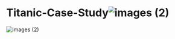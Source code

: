 # Titanic-Case-Study![images (2)](https://user-images.githubusercontent.com/94284461/141677608-6f449141-573e-427d-9bcf-def26584af2f.jpg)






![images (2)](https://user-images.githubusercontent.com/94284461/141677626-729ac01f-5776-4e19-be50-71a00dd68786.jpg)
